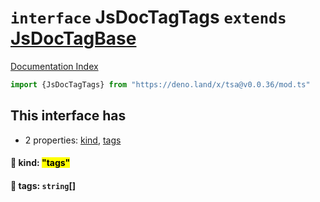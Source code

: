 # `interface` JsDocTagTags `extends` [JsDocTagBase](../interface.JsDocTagBase/README.md)

[Documentation Index](../README.md)

```ts
import {JsDocTagTags} from "https://deno.land/x/tsa@v0.0.36/mod.ts"
```

## This interface has

- 2 properties:
[kind](#-kind-tags),
[tags](#-tags-string)


#### 📄 kind: <mark>"tags"</mark>



#### 📄 tags: `string`\[]



